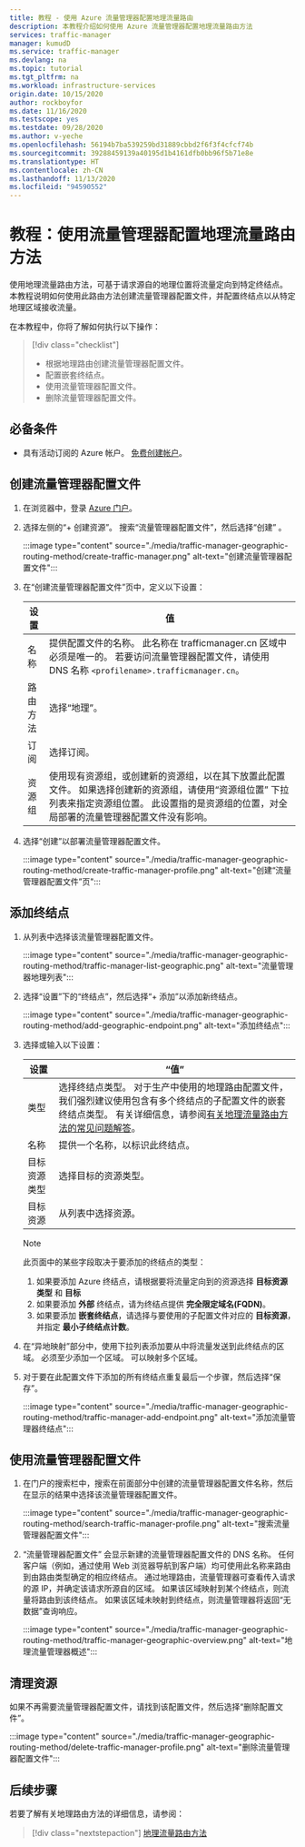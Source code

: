 ```yaml
---
title: 教程 - 使用 Azure 流量管理器配置地理流量路由
description: 本教程介绍如何使用 Azure 流量管理器配置地理流量路由方法
services: traffic-manager
manager: kumudD
ms.service: traffic-manager
ms.devlang: na
ms.topic: tutorial
ms.tgt_pltfrm: na
ms.workload: infrastructure-services
origin.date: 10/15/2020
author: rockboyfor
ms.date: 11/16/2020
ms.testscope: yes
ms.testdate: 09/28/2020
ms.author: v-yeche
ms.openlocfilehash: 56194b7ba539259bd31889cbbd2f6f3f4cfcf74b
ms.sourcegitcommit: 39288459139a40195d1b4161dfb0bb96f5b71e8e
ms.translationtype: HT
ms.contentlocale: zh-CN
ms.lasthandoff: 11/13/2020
ms.locfileid: "94590552"
---
```

# <a name="tutorial-configure-the-geographic-traffic-routing-method-using-traffic-manager"></a>教程：使用流量管理器配置地理流量路由方法

使用地理流量路由方法，可基于请求源自的地理位置将流量定向到特定终结点。 本教程说明如何使用此路由方法创建流量管理器配置文件，并配置终结点以从特定地理区域接收流量。

在本教程中，你将了解如何执行以下操作：
> [!div class="checklist"]
> - 根据地理路由创建流量管理器配置文件。
> - 配置嵌套终结点。
> - 使用流量管理器配置文件。
> - 删除流量管理器配置文件。

## <a name="prerequisites"></a>必备条件

* 具有活动订阅的 Azure 帐户。 [免费创建帐户](https://www.azure.cn/pricing/1rmb-trial)。

## <a name="create-a-traffic-manager-profile"></a>创建流量管理器配置文件

1. 在浏览器中，登录 [Azure 门户](https://portal.azure.cn)。

1. 选择左侧的“+ 创建资源”。 搜索“流量管理器配置文件”，然后选择“创建” 。

    :::image type="content" source="./media/traffic-manager-geographic-routing-method/create-traffic-manager.png" alt-text="创建流量管理器配置文件":::

1. 在“创建流量管理器配置文件”页中，定义以下设置：

    | 设置         | 值                                              |
    | --- | --- |
    | 名称            | 提供配置文件的名称。 此名称在 trafficmanager.cn 区域中必须是唯一的。 若要访问流量管理器配置文件，请使用 DNS 名称 `<profilename>.trafficmanager.cn`。 |    
    | 路由方法  | 选择“地理”。 |
    | 订阅    | 选择订阅。 |
    | 资源组   | 使用现有资源组，或创建新的资源组，以在其下放置此配置文件。 如果选择创建新的资源组，请使用“资源组位置”  下拉列表来指定资源组位置。 此设置指的是资源组的位置，对全局部署的流量管理器配置文件没有影响。 |

1. 选择“创建”以部署流量管理器配置文件。

    :::image type="content" source="./media/traffic-manager-geographic-routing-method/create-traffic-manager-profile.png" alt-text="创建“流量管理器配置文件”页":::

## <a name="add-endpoints"></a>添加终结点

1. 从列表中选择该流量管理器配置文件。

    :::image type="content" source="./media/traffic-manager-geographic-routing-method/traffic-manager-list-geographic.png" alt-text="流量管理器地理列表":::

1. 选择“设置”下的“终结点”，然后选择“+ 添加”以添加新终结点。

    :::image type="content" source="./media/traffic-manager-geographic-routing-method/add-geographic-endpoint.png" alt-text="添加终结点":::

1. 选择或输入以下设置： 

    | 设置                | “值”                                              |
    | --- | --- |
    | 类型                   | 选择终结点类型。 对于生产中使用的地理路由配置文件，我们强烈建议使用包含有多个终结点的子配置文件的嵌套终结点类型。 有关详细信息，请参阅[有关地理流量路由方法的常见问题解答](traffic-manager-FAQs.md)。 |    
    | 名称                   | 提供一个名称，以标识此终结点。 |
    | 目标资源类型   | 选择目标的资源类型。 |
    | 目标资源        | 从列表中选择资源。 |

    > [!Note]
    > 此页面中的某些字段取决于要添加的终结点的类型：
    > 1. 如果要添加 Azure 终结点，请根据要将流量定向到的资源选择 **目标资源类型** 和 **目标**
    > 1. 如果要添加 **外部** 终结点，请为终结点提供 **完全限定域名(FQDN)**。
    > 1. 如果要添加 **嵌套终结点**，请选择与要使用的子配置文件对应的 **目标资源**，并指定 **最小子终结点计数**。

1. 在“异地映射”部分中，使用下拉列表添加要从中将流量发送到此终结点的区域。 必须至少添加一个区域。 可以映射多个区域。

1. 对于要在此配置文件下添加的所有终结点重复最后一个步骤，然后选择“保存”。

    :::image type="content" source="./media/traffic-manager-geographic-routing-method/traffic-manager-add-endpoint.png" alt-text="添加流量管理器终结点":::

## <a name="use-the-traffic-manager-profile"></a>使用流量管理器配置文件

1. 在门户的搜索栏中，搜索在前面部分中创建的流量管理器配置文件名称，然后在显示的结果中选择该流量管理器配置文件。

    :::image type="content" source="./media/traffic-manager-geographic-routing-method/search-traffic-manager-profile.png" alt-text="搜索流量管理器配置文件":::

1. “流量管理器配置文件”  会显示新建的流量管理器配置文件的 DNS 名称。 任何客户端（例如，通过使用 Web 浏览器导航到客户端）均可使用此名称来路由到由路由类型确定的相应终结点。 通过地理路由，流量管理器可查看传入请求的源 IP，并确定该请求所源自的区域。 如果该区域映射到某个终结点，则流量将路由到该终结点。 如果该区域未映射到终结点，则流量管理器将返回“无数据”查询响应。

    :::image type="content" source="./media/traffic-manager-geographic-routing-method/traffic-manager-geographic-overview.png" alt-text="地理流量管理器概述":::

## <a name="clean-up-resources"></a>清理资源

如果不再需要流量管理器配置文件，请找到该配置文件，然后选择“删除配置文件”。

:::image type="content" source="./media/traffic-manager-geographic-routing-method/delete-traffic-manager-profile.png" alt-text="删除流量管理器配置文件":::

## <a name="next-steps"></a>后续步骤

若要了解有关地理路由方法的详细信息，请参阅：

> [!div class="nextstepaction"]
> [地理流量路由方法](traffic-manager-routing-methods.md#geographic)

<!-- Update_Description: update meta properties, wording update, update link -->